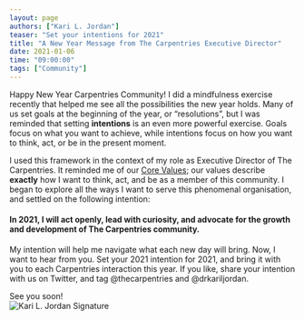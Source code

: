 ```yaml
---
layout: page
authors: ["Kari L. Jordan"]
teaser: "Set your intentions for 2021"
title: "A New Year Message from The Carpentries Executive Director"
date: 2021-01-06
time: "09:00:00"
tags: ["Community"]
---
```


Happy New Year Carpentries Community! I did a mindfulness exercise recently that helped me see all the possibilities the new year holds. Many of us set goals at the beginning of the year, or “resolutions”, but I was reminded that setting __intentions__ is an even more powerful exercise. Goals focus on what you want to achieve, while intentions focus on how you want to think, act, or be in the present moment.

I used this framework in the context of my role as Executive Director of The Carpentries. It reminded me of our [Core Values](https://carpentries.org/values/); our values describe __exactly__ how I want to think, act, and be as a member of this community. I began to explore all the ways I want to serve this phenomenal organisation, and settled on the following intention:

#### **In 2021, I will act openly, lead with curiosity, and advocate for the growth and development of The Carpentries community.** 
   
My intention will help me navigate what each new day will bring. Now, I want to hear from you. Set your 2021 intention for 2021, and bring it with you to each Carpentries interaction this year. If you like, share your intention with us on Twitter, and tag @thecarpentries and @drkariljordan.

See you soon!<br />
![Kari L. Jordan Signature](/blog/2020/07/Kari-Signature.png)
